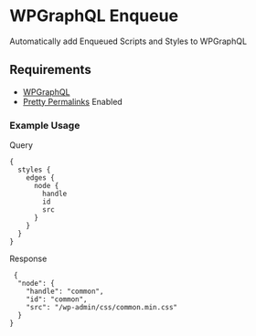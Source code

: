 # WPGraphQL Enqueue

Automatically add Enqueued Scripts and Styles to WPGraphQL

## Requirements

- [WPGraphQL](https://www.wpgraphql.com/)
- [Pretty Permalinks](https://wordpress.org/support/article/using-permalinks/#mod_rewrite-pretty-permalinks) Enabled

### Example Usage

Query
```
{
  styles {
    edges {
      node {
        handle
        id
        src
      }
    }
  }
}

```
Response
```
 {
  "node": {
    "handle": "common",
    "id": "common",
    "src": "/wp-admin/css/common.min.css"
  }
}
```
